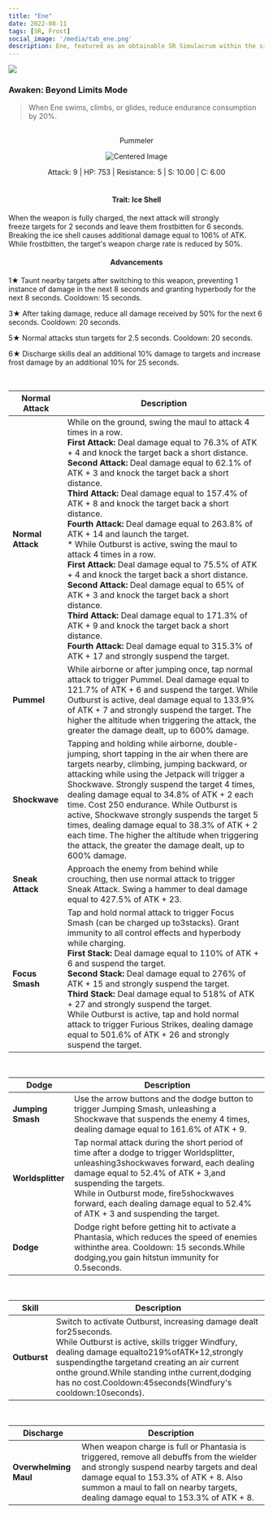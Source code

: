 ```yaml
---
title: "Ene"
date: 2022-08-11
tags: [SR, Frost]
social_image: '/media/tab_ene.png'
description: Ene, featured as an obtainable SR Simulacrum within the simulacrum system, associated with the weapon Pummeler.
---
```

![](https://i.postimg.cc/Qt7yG8zb/Simulacrum-Ene-Prototype.webp)

### Awaken: Beyond Limits Mode
> When Ene swims, climbs, or glides, reduce endurance consumption by 20%.

</br>

<center>Pummeler</center>
<p align="center">
<img src="https://i.postimg.cc/cHvnk6rD/Icon-Weapon-Pummeler.webp" alt="Centered Image">
</p>
<center>
Attack: 9 | HP: 753 | Resistance: 5 | S: 10.00 | C: 6.00
</center>

</br>

<h4 style="text-align: center;"> Trait: Ice Shell </h4>

When the weapon is fully charged, the next attack will strongly freeze targets for 2 seconds and leave them frostbitten for 6 seconds. Breaking the ice shell causes additional damage equal to 106% of ATK. While frostbitten, the target's weapon charge rate is reduced by 50%.

<h4 style="text-align: center;"> Advancements </h4>



1★ Taunt nearby targets after switching to this weapon, preventing 1 instance of damage in the next 8 seconds and granting hyperbody for the next 8 seconds. Cooldown: 15 seconds.


3★ After taking damage, reduce all damage received by 50% for the next 6 seconds. Cooldown: 20 seconds.


5★ Normal attacks stun targets for 2.5 seconds. Cooldown: 20 seconds.

6★ Discharge skills deal an additional 10% damage to targets and increase frost damage by an additional 10% for 25 seconds.

</br>



| Normal Attack | Description |
| --- | --- |
| **Normal Attack** | While on the ground, swing the maul to attack 4 times in a row. </br> **First Attack:** Deal damage equal to 76.3% of ATK + 4 and knock the target back a short distance. </br> **Second Attack:** Deal damage equal to 62.1% of ATK + 3 and knock the target back a short distance. </br> **Third Attack:** Deal damage equal to 157.4% of ATK + 8 and knock the target back a short distance. </br> **Fourth Attack:** Deal damage equal to 263.8% of ATK + 14 and launch the target. </br> * While Outburst is active, swing the maul to attack 4 times in a row. </br> **First Attack:** Deal damage equal to 75.5% of ATK + 4 and knock the target back a short distance. </br> **Second Attack:** Deal damage equal to 65% of ATK + 3 and knock the target back a short distance. </br> **Third Attack:** Deal damage equal to 171.3% of ATK + 9 and knock the target back a short distance. </br> **Fourth Attack:** Deal damage equal to 315.3% of ATK + 17 and strongly suspend the target.
| **Pummel** | While airborne or after jumping once, tap normal attack to trigger Pummel. Deal damage equal to 121.7% of ATK + 6 and suspend the target. While Outburst is active, deal damage equal to 133.9% of ATK + 7 and strongly suspend the target. The higher the altitude when triggering the attack, the greater the damage dealt, up to 600% damage.
| **Shockwave** | Tapping and holding while airborne, double-jumping, short tapping in the air when there are targets nearby, climbing, jumping backward, or attacking while using the Jetpack will trigger a Shockwave. Strongly suspend the target 4 times, dealing damage equal to 34.8% of ATK + 2 each time. Cost 250 endurance. While Outburst is active, Shockwave strongly suspends the target 5 times, dealing damage equal to 38.3% of ATK + 2 each time. The higher the altitude when triggering the attack, the greater the damage dealt, up to 600% damage.
| **Sneak Attack** | Approach the enemy from behind while crouching, then use normal attack to trigger Sneak Attack. Swing a hammer to deal damage equal to 427.5% of ATK + 23.
| **Focus Smash** | Tap and hold normal attack to trigger Focus Smash (can be charged up to3stacks). Grant immunity to all control effects and hyperbody while charging.</br>**First Stack:** Deal damage equal to 110% of ATK + 6 and suspend the target.</br>**Second Stack:** Deal damage equal to 276% of ATK + 15 and strongly suspend the target.</br>**Third Stack:** Deal damage equal to 518% of ATK + 27 and strongly suspend the target.</br>While Outburst is active, tap and hold normal attack to trigger Furious Strikes, dealing damage equal to 501.6% of ATK + 26 and strongly suspend the target.

</br>

| Dodge | Description |
| --- | --- |
| **Jumping Smash** | Use the arrow buttons and the dodge button to trigger Jumping Smash, unleashing a Shockwave that suspends the enemy 4 times, dealing damage equal to 161.6% of ATK + 9.
| **Worldsplitter** | Tap normal attack during the short period of time after a dodge to trigger Worldsplitter, unleashing3shockwaves forward, each dealing damage equal to 52.4% of ATK + 3,and suspending the targets.</br>While in Outburst mode, fire5shockwaves forward, each dealing damage equal to 52.4% of ATK + 3 and suspending the target.
| **Dodge** | Dodge right before getting hit to activate a Phantasia, which reduces the speed of enemies withinthe area. Cooldown: 15 seconds.While dodging,you gain hitstun immunity for 0.5seconds.

</br>

| Skill | Description |
| --- | --- |
| **Outburst** | Switch to activate Outburst, increasing damage dealt for25seconds.</br>While Outburst is active, skills trigger Windfury, dealing damage equalto219%ofATK+12,strongly suspendingthe targetand creating an air current onthe ground.While standing inthe current,dodging has no cost.Cooldown:45seconds(Windfury's cooldown:10seconds).

</br>

| Discharge | Description |
| --- | --- |
| **Overwhelming Maul** | When weapon charge is full or Phantasia is triggered, remove all debuffs from the wielder and strongly suspend nearby targets and deal damage equal to 153.3% of ATK + 8. Also summon a maul to fall on nearby targets, dealing damage equal to 153.3% of ATK + 8.
